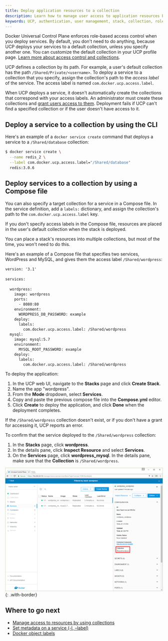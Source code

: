 ```yaml
---
title: Deploy application resources to a collection
description: Learn how to manage user access to application resources by using collections.
keywords: UCP, authentication, user management, stack, collection, role, application, resources
---
```


Docker Universal Control Plane enforces role-based access control when you
deploy services. By default, you don't need to do anything, because UCP deploys
your services to a default collection, unless you specify another one. You can
customize the default collection in your UCP profile page.
[Learn more about access control and collections](../../access-control/manage-access-with-collections.md).

UCP defines a collection by its path. For example, a user's default collection
has the path `/Shared/Private/<username>`. To deploy a service to a collection
that you specify, assign the collection's path to the *access label* of the
service. The access label is named `com.docker.ucp.access.label`.

When UCP deploys a service, it doesn't automatically create the collections
that correspond with your access labels. An administrator must create these
collections and [grant users access to them](grant-permissions.md). Deployment
fails if UCP can't find a specified collection or if the user doesn't have
access to it.

## Deploy a service to a collection by using the CLI

Here's an example of a `docker service create` command that deploys a service
to a `/Shared/database` collection:

```bash
$ docker service create \
  --name redis_2 \
  --label com.docker.ucp.access.label="/Shared/database"
  redis:3.0.6
  ```

## Deploy services to a collection by using a Compose file

You can also specify a target collection for a service in a Compose file.
In the service definition, add a `labels:` dictionary, and assign the
collection's path to the `com.docker.ucp.access.label` key.

If you don't specify access labels in the Compose file, resources are placed in
the user's default collection when the stack is deployed.

You can place a stack's resources into multiple collections, but most of the
time, you won't need to do this.

Here's an example of a Compose file that specifies two services, WordPress and
MySQL, and gives them the access label `/Shared/wordpress`:

```none
version: '3.1'

services:

  wordpress:
    image: wordpress
    ports:
      - 8080:80
    environment:
      WORDPRESS_DB_PASSWORD: example
    deploy:  
      labels:
        com.docker.ucp.access.label: /Shared/wordpress
  mysql:
    image: mysql:5.7
    environment:
      MYSQL_ROOT_PASSWORD: example
    deploy:  
      labels:
        com.docker.ucp.access.label: /Shared/wordpress

```

To deploy the application:

1. In the UCP web UI, navigate to the **Stacks** page and click **Create Stack**.
2. Name the app "wordpress".
3. From the **Mode** dropdown, select **Services**.
4. Copy and paste the previous compose file into the **Compose.yml** editor.
5. Click **Create** to deploy the application, and click **Done** when the
   deployment completes.

If the `/Shared/wordpress` collection doesn't exist, or if you don't have
a grant for accessing it, UCP reports an error.

To confirm that the service deployed to the `/Shared/wordpress` collection:

1. In the **Stacks** page, click **wordpress**.
2. In the details pane, click **Inspect Resource** and select **Services**.
3. On the **Services** page, click **wordpress_mysql**. In the details pane,
   make sure that the **Collection** is `/Shared/wordpress`.

![](../../images/deploy-stack-to-collection.png){: .with-border}


## Where to go next

- [Manage access to resources by using collections](../../access-control/manage-access-with-collections.md)
- [Set metadata on a service (-l, –label)](/engine/reference/commandline/service_create/#set-metadata-on-a-service--l-label)
- [Docker object labels](/engine/userguide/labels-custom-metadata.md)
